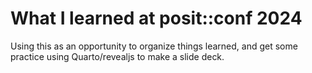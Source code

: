 # What I learned at posit::conf 2024

Using this as an opportunity to organize things learned, and get some practice using Quarto/revealjs to make a slide deck.


